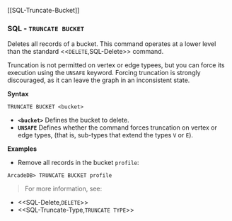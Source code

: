 [[SQL-Truncate-Bucket]]
### SQL - `TRUNCATE BUCKET`

Deletes all records of a bucket.  This command operates at a lower level than the standard <<`DELETE`,SQL-Delete>> command.

Truncation is not permitted on vertex or edge typees, but you can force its execution using the `UNSAFE` keyword.  Forcing truncation is strongly discouraged, as it can leave the graph in an inconsistent state.

**Syntax**

```
TRUNCATE BUCKET <bucket>
```

- **`<bucket>`** Defines the bucket to delete.
- **`UNSAFE`** Defines whether the command forces truncation on vertex or edge types, (that is, sub-types that extend the types `V` or `E`).

**Examples**

- Remove all records in the bucket `profile`:

```
ArcadeDB> TRUNCATE BUCKET profile
```

>For more information, see:

- <<SQL-Delete,`DELETE`>>
- <<SQL-Truncate-Type,`TRUNCATE TYPE`>>
